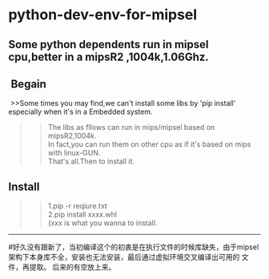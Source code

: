# python-dev-env-for-mipsel<br>
Some python dependents run in mipsel cpu,better in a mipsR2 ,1004k,1.06Ghz.<br>
----------------------
  Begain
  ---------------------
  >>Some times you may find,we can't install some libs by 'pip install'	especially when it's in a Embedded system.<br> 
  >>The libs as fllows can run in mips/mipsel based on mipsR2,1004k.<br>
  >>In fact,you can run them on other cpu as if it's based on mips with linux-GUN.<br>
  >>That's all.Then to install it.<br>

  Install
  -------------------
  >>1.pip -r reqiure.txt<br>
  >>2.pip install xxxx.whl<br>
  (xxx is what you wanna to install.<br>
  ----------------------
  #好久没有跟新了，当初编译这个的初衷是在执行文件的时候库缺失，由于mipsel架构下本身库不全，安装也无法安装，最后通过虚拟环境交叉编译出可用的
  文件，再提取。
  后来的有空放上来。
  
